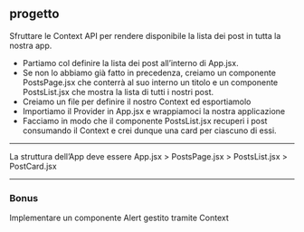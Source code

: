 ## progetto
Sfruttare le Context API per rendere disponibile la lista dei post in tutta la nostra app.  
- Partiamo col definire la lista dei post all’interno di App.jsx.  
- Se non lo abbiamo già fatto in precedenza, creiamo un componente PostsPage.jsx  che conterrà al suo interno un titolo e un componente PostsList.jsx  che mostra la lista di tutti i nostri post.
- Creiamo un file per definire il nostro Context ed esportiamolo
- Importiamo il Provider in App.jsx e wrappiamoci la nostra applicazione
- Facciamo in modo che il componente PostsList.jsx recuperi i post consumando il Context e crei dunque una card per ciascuno di essi.
---
La struttura dell’App deve essere
App.jsx > PostsPage.jsx > PostsList.jsx   > PostCard.jsx 

--- 
### Bonus  
Implementare un componente Alert gestito tramite Context

